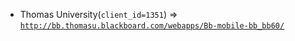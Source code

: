  - Thomas University(`client_id=1351`) => [`http://bb.thomasu.blackboard.com/webapps/Bb-mobile-bb_bb60/`](http://bb.thomasu.blackboard.com/webapps/Bb-mobile-bb_bb60/)
